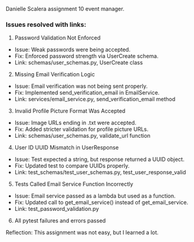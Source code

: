 Danielle Scalera assignment 10 event manager. 

### Issues resolved with links: 
1. Password Validation Not Enforced
  - Issue: Weak passwords were being accepted.
  - Fix: Enforced password strength via UserCreate schema.
  - Link: schemas/user_schemas.py, UserCreate class

2. Missing Email Verification Logic
  - Issue: Email verification was not being sent properly.
  - Fix: Implemented send_verification_email in EmailService.
  - Link: services/email_service.py, send_verification_email method

3. Invalid Profile Picture Format Was Accepted
  - Issue: Image URLs ending in .txt were accepted.
  - Fix: Added stricter validation for profile picture URLs.
  - Link: schemas/user_schemas.py, validate_url function

4. User ID UUID Mismatch in UserResponse
  - Issue: Test expected a string, but response returned a UUID object.
  - Fix: Updated test to compare UUIDs properly.
  - Link: test_schemas/test_user_schemas.py, test_user_response_valid

5. Tests Called Email Service Function Incorrectly
  - Issue: Email service passed as a lambda but used as a function.
  - Fix: Updated call to get_email_service() instead of get_email_service.
  - Link: test_password_validation.py

6. All pytest failures and errors passed 

Reflection: 
This assignment was not easy, but I learned a lot. 
